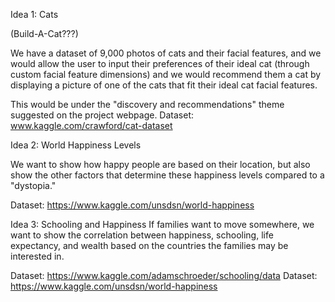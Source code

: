 Idea 1: Cats

(Build-A-Cat???)

We have a dataset of 9,000 photos of cats and their facial features, and we 
would allow the user to input their preferences of their ideal cat (through
custom facial feature dimensions) and we would recommend them a cat by 
displaying a picture of one of the cats that fit their ideal cat facial
features.

 This would be under the "discovery and recommendations" theme suggested on the project webpage.
Dataset: www.kaggle.com/crawford/cat-dataset




Idea 2: World Happiness Levels



We want to show how happy people are based on their location, but also show the other factors that determine these happiness levels compared to a "dystopia."

Dataset: https://www.kaggle.com/unsdsn/world-happiness

Idea 3: Schooling
 and Happiness
If families want to move somewhere, we want to show the correlation between happiness, schooling, life expectancy, and wealth based on the countries the families may be interested in.

Dataset: https://www.kaggle.com/adamschroeder/schooling/data
Dataset: https://www.kaggle.com/unsdsn/world-happiness